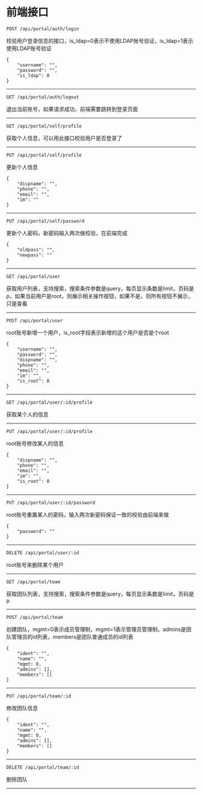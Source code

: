 # 前端接口

`POST /api/portal/auth/login`

校验用户登录信息的接口，is_ldap=0表示不使用LDAP账号验证，is_ldap=1表示使用LDAP账号验证

```
{
    "username": "",
    "password": "",
    "is_ldap": 0
}
```

---

`GET /api/portal/auth/logout`

退出当前账号，如果请求成功，前端需要跳转到登录页面

---

`GET /api/portal/self/profile`

获取个人信息，可以用此接口校验用户是否登录了

---

`PUT /api/portal/self/profile`

更新个人信息

```
{
    "dispname": "",
    "phone": "",
    "email": "",
    "im": ""
}
```

---

`PUT /api/portal/self/password`

更新个人密码，新密码输入两次做校验，在前端完成

```
{
    "oldpass": "",
    "newpass": ""
}
```

---

`GET /api/portal/user`

获取用户列表，支持搜索，搜索条件参数是query，每页显示条数是limit，页码是p，如果当前用户是root，则展示相关操作按钮，如果不是，则所有按钮不展示，只是查看

---

`POST /api/portal/user`

root账号新增一个用户，is_root字段表示新增的这个用户是否是个root

```
{
    "username": "",
    "password": "",
    "dispname": "",
    "phone": "",
    "email": "",
    "im": "",
    "is_root": 0
}
```

---

`GET /api/portal/user/:id/profile`

获取某个人的信息

---

`PUT /api/portal/user/:id/profile`

root账号修改某人的信息

```
{
    "dispname": "",
    "phone": "",
    "email": "",
    "im": "",
    "is_root": 0
}
```

---

`PUT /api/portal/user/:id/password`

root账号重置某人的密码，输入两次新密码保证一致的校验由前端来做

```
{
    "password": ""
}
```

---

`DELETE /api/portal/user/:id`

root账号来删除某个用户

---

`GET /api/portal/team`

获取团队列表，支持搜索，搜索条件参数是query，每页显示条数是limit，页码是p

---

`POST /api/portal/team`

创建团队，mgmt=0表示成员管理制，mgmt=1表示管理员管理制，admins是团队管理员的id列表，members是团队普通成员的id列表

```
{
    "ident": "",
    "name": "",
    "mgmt: 0,
    "admins": [],
    "members": []
}
```

---

`PUT /api/portal/team/:id`

修改团队信息

```
{
    "ident": "",
    "name": "",
    "mgmt: 0,
    "admins": [],
    "members": []
}
```

---

`DELETE /api/portal/team/:id`

删除团队

---

